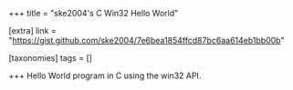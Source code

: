 +++
title = "ske2004's C Win32 Hello World"

[extra]
link = "https://gist.github.com/ske2004/7e6bea1854ffcd87bc6aa614eb1bb00b"

[taxonomies]
tags = []

+++
Hello World program in C using the win32 API.
